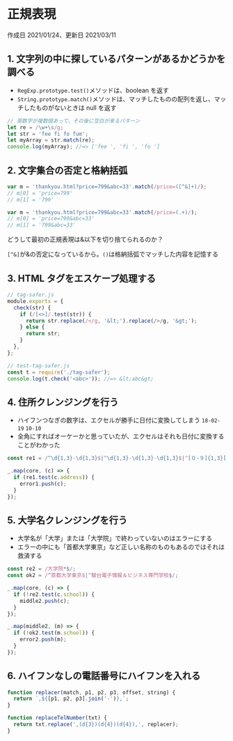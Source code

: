 # 正規表現

作成日 2021/01/24、更新日 2021/03/11

## 1. 文字列の中に探しているパターンがあるかどうかを調べる

- `RegExp.prototype.test()`メソッドは、boolean を返す
- `String.prototype.match()`メソッドは、マッチしたものの配列を返し、マッチしたものがないときは null を返す

```javascript
// 英数字が複数個あって、その後に空白が来るパターン
let re = /\w+\s/g;
let str = 'fee fi fo fum';
let myArray = str.match(re);
console.log(myArray); //=> ['fee ', 'fi ', 'fo ']
```

## 2. 文字集合の否定と格納括弧

```javascript
var m = 'thankyou.html?price=799&abc=33'.match(/price=([^&]+)/);
// m[0] = 'price=799'
// m[1] = '799'

var m = 'thankyou.html?price=799&abc=33'.match(/price=(.+)/);
// m[0] = 'price=799&abc=33'
// m[1] = '799&abc=33'
```

どうして最初の正規表現は&以下を切り捨てられるのか？

`[^&]`が&の否定になっているから。`()`は格納括弧でマッチした内容を記憶する

## 3. HTML タグをエスケープ処理する

```javascript
// tag-safer.js
module.exports = {
  check(str) {
    if (/[<>]/.test(str)) {
      return str.replace(/</g, '&lt;').replace(/>/g, '&gt;');
    } else {
      return str;
    }
  },
};

// test-tag-safer.js
const t = require('./tag-safer');
console.log(t.check('<abc>')); //=> &lt;abc&gt;
```

## 4. 住所クレンジングを行う

- ハイフンつなぎの数字は、エクセルが勝手に日付に変換してしまう `18-02-19` `10-10`
- 全角にすればオーケーかと思っていたが、エクセルはそれも日付に変換することがわかった

```javascript
const re1 = /^\d{1,3}-\d{1,3}$|^\d{1,3}-\d{1,3}-\d{1,3}$|^[０-９]{1,3}[ー－―‐][０-９]{1,3}$|^[０-９]{1,3}[ー－―‐][０-９]{1,3}[ー－―‐][０-９]{1,3}$/;

_.map(core, (c) => {
  if (re1.test(c.address)) {
    error1.push(c);
  }
});
```

## 5. 大学名クレンジングを行う

- 大学名が「大学」または「大学院」で終わっていないのはエラーにする
- エラーの中にも「首都大学東京」など正しい名称のものもあるのではそれは救済する

```javascript
const re2 = /大学院*$/;
const ok2 = /^首都大学東京$|^駿台電子情報＆ビジネス専門学校$/;

_.map(core, (c) => {
  if (!re2.test(c.school)) {
    middle2.push(c);
  }
});

_.map(middle2, (m) => {
  if (!ok2.test(m.school)) {
    error2.push(m);
  }
});
```

## 6. ハイフンなしの電話番号にハイフンを入れる

```javascript
function replacer(match, p1, p2, p3, offset, string) {
  return `,${[p1, p2, p3].join('-')},`;
}

function replaceTelNumber(txt) {
  return txt.replace(',(d{3})(d{4})(d{4}),', replacer);
}
```
